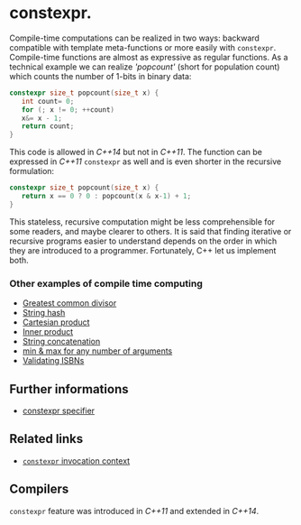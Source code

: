 # constexpr.
Compile-time computations can be realized in two ways: backward compatible with template meta-functions or more easily with `constexpr`. 
Compile-time functions are almost as expressive as regular functions. As a technical example we can realize _'popcount'_ (short for population count) which counts the number of 1-bits in binary data:
```cpp
constexpr size_t popcount(size_t x) {
   int count= 0;
   for (; x != 0; ++count)
   x&= x - 1;
   return count;
}
```
This code is allowed in _C++14_ but not in _C++11_. The function can be expressed in _C++11_ `constexpr` as well and is even shorter in the recursive formulation:
```cpp
constexpr size_t popcount(size_t x) {
   return x == 0 ? 0 : popcount(x & x-1) + 1;
}
```
This stateless, recursive computation might be less comprehensible for some readers, and maybe clearer to others. It is said that finding iterative or recursive programs easier to understand depends on the order in which they are introduced to a programmer.
Fortunately, C++ let us implement both.

### Other examples of compile time computing
* [Greatest common divisor](./greatest_common_divisor)
* [String hash](https://github.com/nikolaAV/skeleton/tree/master/switch_string)
* [Cartesian product](../lambda/lambda_cartesian)
* [Inner product](../lambda/lambda_inner)
* [String concatenation](https://github.com/nikolaAV/skeleton/tree/master/static_string)
* [min & max for any number of arguments](./min_max)
* [Validating ISBNs](./isbn)

## Further informations
* [constexpr specifier](https://en.cppreference.com/w/cpp/language/constexpr)

## Related links
* [`constexpr` invocation context](./invocation_context)

## Compilers
`constexpr` feature was introduced in _C++11_ and extended in _C++14_.
